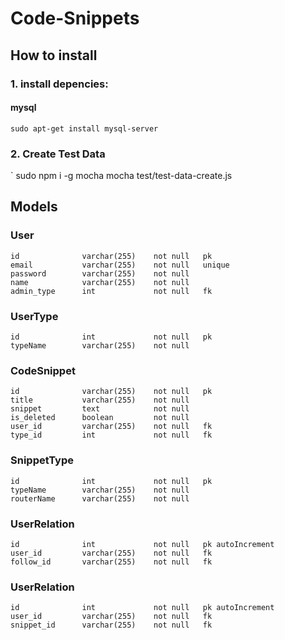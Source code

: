 **Code-Snippets**
=======================


## How to install 

### 1. install depencies:

#### mysql

`sudo apt-get install mysql-server`

### 2. Create Test Data
`
sudo npm i -g mocha
mocha test/test-data-create.js


## Models

### User

```
id              varchar(255)    not null   pk
email           varchar(255)    not null   unique
password        varchar(255)    not null
name            varchar(255)    not null
admin_type      int             not null   fk
```

### UserType

```
id              int             not null   pk
typeName        varchar(255)    not null
```

### CodeSnippet

```
id              varchar(255)    not null   pk
title           varchar(255)    not null
snippet         text            not null
is_deleted      boolean         not null
user_id         varchar(255)    not null   fk
type_id         int             not null   fk
```

### SnippetType

```
id              int             not null   pk
typeName        varchar(255)    not null
routerName      varchar(255)    not null
```

### UserRelation

```
id              int             not null   pk autoIncrement
user_id         varchar(255)    not null   fk
follow_id       varchar(255)    not null   fk
```

### UserRelation

```
id              int             not null   pk autoIncrement
user_id         varchar(255)    not null   fk
snippet_id      varchar(255)    not null   fk
```